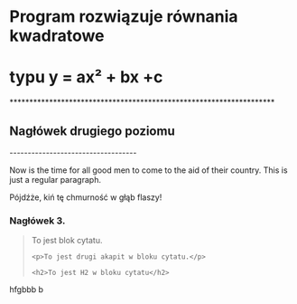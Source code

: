 <h1>Program rozwiązuje równania kwadratowe</h1>
<h1>typu y = ax² + bx +c</h1>
*******************************************************************
<h2>Nagłówek drugiego poziomu</h2>
-----------------------------------
<p>Now is the time for all good men to come to
the aid of their country. This is just a
regular paragraph.</p>

<p>Pójdźże, kiń tę chmurność w głąb flaszy!</p>

<h3>Nagłówek 3.</h3>

<blockquote>
    <p>To jest blok cytatu.</p>

    <p>To jest drugi akapit w bloku cytatu.</p>

    <h2>To jest H2 w bloku cytatu</h2>
</blockquote>hfgbbb b 
